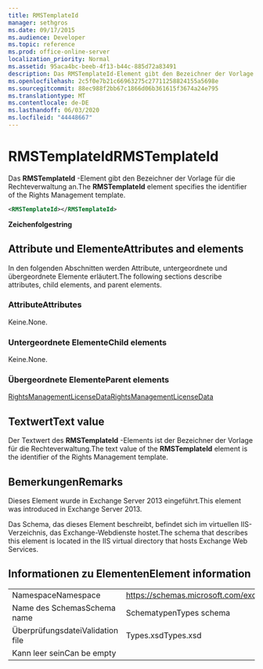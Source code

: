 ```yaml
---
title: RMSTemplateId
manager: sethgros
ms.date: 09/17/2015
ms.audience: Developer
ms.topic: reference
ms.prod: office-online-server
localization_priority: Normal
ms.assetid: 95aca4bc-beeb-4f13-b44c-885d72a83491
description: Das RMSTemplateId-Element gibt den Bezeichner der Vorlage für die Rechteverwaltung an.
ms.openlocfilehash: 2c5f0e7b21c66963275c27711258824155a5698e
ms.sourcegitcommit: 88ec988f2bb67c1866d06b361615f3674a24e795
ms.translationtype: MT
ms.contentlocale: de-DE
ms.lasthandoff: 06/03/2020
ms.locfileid: "44448667"
---
```

# <a name="rmstemplateid"></a><span data-ttu-id="98b67-103">RMSTemplateId</span><span class="sxs-lookup"><span data-stu-id="98b67-103">RMSTemplateId</span></span>

<span data-ttu-id="98b67-104">Das **RMSTemplateId** -Element gibt den Bezeichner der Vorlage für die Rechteverwaltung an.</span><span class="sxs-lookup"><span data-stu-id="98b67-104">The **RMSTemplateId** element specifies the identifier of the Rights Management template.</span></span> 
  
```XML
<RMSTemplateId></RMSTemplateId>
```

 <span data-ttu-id="98b67-105">**Zeichenfolge**</span><span class="sxs-lookup"><span data-stu-id="98b67-105">**string**</span></span>
## <a name="attributes-and-elements"></a><span data-ttu-id="98b67-106">Attribute und Elemente</span><span class="sxs-lookup"><span data-stu-id="98b67-106">Attributes and elements</span></span>

<span data-ttu-id="98b67-107">In den folgenden Abschnitten werden Attribute, untergeordnete und übergeordnete Elemente erläutert.</span><span class="sxs-lookup"><span data-stu-id="98b67-107">The following sections describe attributes, child elements, and parent elements.</span></span>
  
### <a name="attributes"></a><span data-ttu-id="98b67-108">Attribute</span><span class="sxs-lookup"><span data-stu-id="98b67-108">Attributes</span></span>

<span data-ttu-id="98b67-109">Keine.</span><span class="sxs-lookup"><span data-stu-id="98b67-109">None.</span></span>
  
### <a name="child-elements"></a><span data-ttu-id="98b67-110">Untergeordnete Elemente</span><span class="sxs-lookup"><span data-stu-id="98b67-110">Child elements</span></span>

<span data-ttu-id="98b67-111">Keine.</span><span class="sxs-lookup"><span data-stu-id="98b67-111">None.</span></span>
  
### <a name="parent-elements"></a><span data-ttu-id="98b67-112">Übergeordnete Elemente</span><span class="sxs-lookup"><span data-stu-id="98b67-112">Parent elements</span></span>

[<span data-ttu-id="98b67-113">RightsManagementLicenseData</span><span class="sxs-lookup"><span data-stu-id="98b67-113">RightsManagementLicenseData</span></span>](rightsmanagementlicensedata.md)
  
## <a name="text-value"></a><span data-ttu-id="98b67-114">Textwert</span><span class="sxs-lookup"><span data-stu-id="98b67-114">Text value</span></span>

<span data-ttu-id="98b67-115">Der Textwert des **RMSTemplateId** -Elements ist der Bezeichner der Vorlage für die Rechteverwaltung.</span><span class="sxs-lookup"><span data-stu-id="98b67-115">The text value of the **RMSTemplateId** element is the identifier of the Rights Management template.</span></span> 
  
## <a name="remarks"></a><span data-ttu-id="98b67-116">Bemerkungen</span><span class="sxs-lookup"><span data-stu-id="98b67-116">Remarks</span></span>

<span data-ttu-id="98b67-117">Dieses Element wurde in Exchange Server 2013 eingeführt.</span><span class="sxs-lookup"><span data-stu-id="98b67-117">This element was introduced in Exchange Server 2013.</span></span>
  
<span data-ttu-id="98b67-118">Das Schema, das dieses Element beschreibt, befindet sich im virtuellen IIS-Verzeichnis, das Exchange-Webdienste hostet.</span><span class="sxs-lookup"><span data-stu-id="98b67-118">The schema that describes this element is located in the IIS virtual directory that hosts Exchange Web Services.</span></span>
  
## <a name="element-information"></a><span data-ttu-id="98b67-119">Informationen zu Elementen</span><span class="sxs-lookup"><span data-stu-id="98b67-119">Element information</span></span>

|||
|:-----|:-----|
|<span data-ttu-id="98b67-120">Namespace</span><span class="sxs-lookup"><span data-stu-id="98b67-120">Namespace</span></span>  <br/> |https://schemas.microsoft.com/exchange/services/2006/types  <br/> |
|<span data-ttu-id="98b67-121">Name des Schemas</span><span class="sxs-lookup"><span data-stu-id="98b67-121">Schema name</span></span>  <br/> |<span data-ttu-id="98b67-122">Schematypen</span><span class="sxs-lookup"><span data-stu-id="98b67-122">Types schema</span></span>  <br/> |
|<span data-ttu-id="98b67-123">Überprüfungsdatei</span><span class="sxs-lookup"><span data-stu-id="98b67-123">Validation file</span></span>  <br/> |<span data-ttu-id="98b67-124">Types.xsd</span><span class="sxs-lookup"><span data-stu-id="98b67-124">Types.xsd</span></span>  <br/> |
|<span data-ttu-id="98b67-125">Kann leer sein</span><span class="sxs-lookup"><span data-stu-id="98b67-125">Can be empty</span></span>  <br/> ||
   

